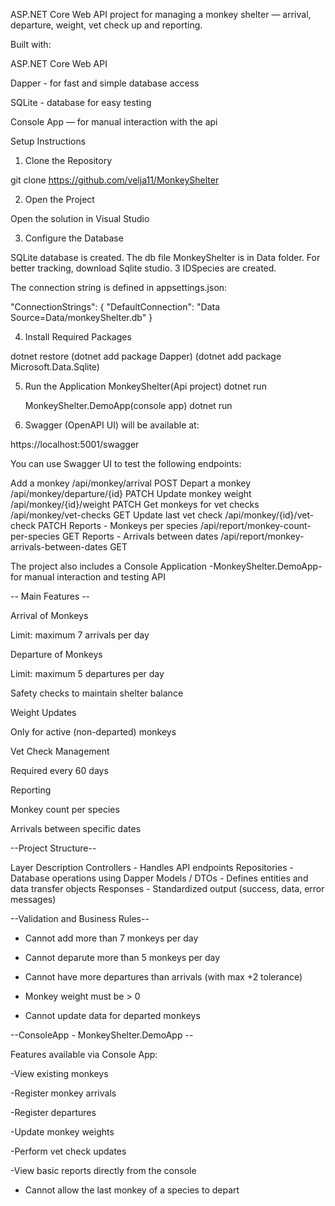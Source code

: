 ﻿ASP.NET Core Web API project for managing a monkey shelter — arrival, departure, weight, vet check up and reporting.

Built with:

ASP.NET Core Web API

Dapper - for fast and simple database access

SQLite - database for easy testing

Console App — for manual interaction with the api


Setup Instructions
1. Clone the Repository

git clone https://github.com/velja11/MonkeyShelter

2. Open the Project

Open the solution in Visual Studio 

3. Configure the Database

SQLite database is created. The db file MonkeyShelter is in Data folder. For better tracking, download Sqlite studio.
3 IDSpecies are created.

The connection string is defined in appsettings.json:

"ConnectionStrings": {
  "DefaultConnection": "Data Source=Data/monkeyShelter.db"
}


4. Install Required Packages

dotnet restore
(dotnet add package Dapper)
(dotnet add package Microsoft.Data.Sqlite)

5. Run the Application
   MonkeyShelter(Api project)
   dotnet run

   MonkeyShelter.DemoApp(console app)
   dotnet run

7. Swagger (OpenAPI UI) will be available at:


https://localhost:5001/swagger

You can use Swagger UI to test the following endpoints:

Add a monkey	/api/monkey/arrival	POST
Depart a monkey	/api/monkey/departure/{id}	PATCH
Update monkey weight	/api/monkey/{id}/weight	PATCH
Get monkeys for vet checks	/api/monkey/vet-checks	GET
Update last vet check	/api/monkey/{id}/vet-check	PATCH
Reports - Monkeys per species	/api/report/monkey-count-per-species	GET
Reports - Arrivals between dates	/api/report/monkey-arrivals-between-dates	GET

The project also includes a Console Application -MonkeyShelter.DemoApp- for manual interaction and testing API



-- Main Features --

Arrival of Monkeys

Limit: maximum 7 arrivals per day

Departure of Monkeys

Limit: maximum 5 departures per day

Safety checks to maintain shelter balance

Weight Updates

Only for active (non-departed) monkeys

Vet Check Management

Required every 60 days

Reporting

Monkey count per species

Arrivals between specific dates

--Project Structure--

Layer	Description
Controllers - Handles API endpoints
Repositories - Database operations using Dapper
Models / DTOs - Defines entities and data transfer objects
Responses - Standardized output (success, data, error messages)


--Validation and Business Rules--
 
 - Cannot add more than 7 monkeys per day

 - Cannot deparute more than 5 monkeys per day

 - Cannot have more departures than arrivals (with max +2 tolerance)

 - Monkey weight must be > 0

 - Cannot update data for departed monkeys

--ConsoleApp - MonkeyShelter.DemoApp --


Features available via Console App:

-View existing monkeys

-Register monkey arrivals

-Register departures

-Update monkey weights

-Perform vet check updates

-View basic reports directly from the console

 - Cannot allow the last monkey of a species to depart
